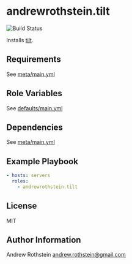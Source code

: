 andrewrothstein.tilt
=========

![Build Status](https://github.com/andrewrothstein/ansible-tilt/actions/workflows/build.yml/badge.svg)

Installs [tilt](https://github.com/tilt-dev/tilt).

Requirements
------------

See [meta/main.yml](meta/main.yml)

Role Variables
--------------

See [defaults/main.yml](defaults/main.yml)

Dependencies
------------

See [meta/main.yml](meta/main.yml)

Example Playbook
----------------

```yml
- hosts: servers
  roles:
    - andrewrothstein.tilt
```

License
-------

MIT

Author Information
------------------

Andrew Rothstein <andrew.rothstein@gmail.com>
